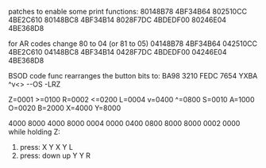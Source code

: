 patches to enable some print functions:
80148B78 4BF34B64
802510CC 4BE2C610
80148BC8 4BF34B14
8028F7DC 4BDEDF00
80246E04 4BE368D8

for AR codes change 80 to 04 (or 81 to 05)
04148B78 4BF34B64
042510CC 4BE2C610
04148BC8 4BF34B14
0428F7DC 4BDEDF00
04246E04 4BE368D8

BSOD code func rearranges the button bits to:
BA98 3210 FEDC 7654
YXBA ^v<> --OS -LRZ

Z=0001  >=0100
R=0002  <=0200
L=0004  v=0400
        ^=0800
S=0010  A=1000
O=0020  B=2000
        X=4000
        Y=8000

4000 8000 4000 8000 0004 0000
0400 0800 8000 8000 0002 0000
while holding Z:
1) press: X Y X Y L
2) press: down up Y Y R
